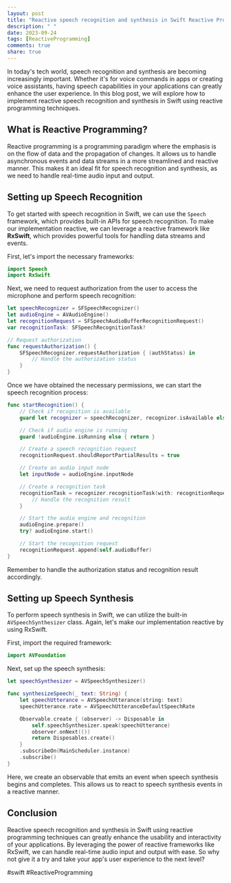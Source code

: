 ```yaml
---
layout: post
title: "Reactive speech recognition and synthesis in Swift Reactive Programming"
description: " "
date: 2023-09-24
tags: [ReactiveProgramming]
comments: true
share: true
---
```


In today's tech world, speech recognition and synthesis are becoming increasingly important. Whether it's for voice commands in apps or creating voice assistants, having speech capabilities in your applications can greatly enhance the user experience. In this blog post, we will explore how to implement reactive speech recognition and synthesis in Swift using reactive programming techniques.

## What is Reactive Programming?

Reactive programming is a programming paradigm where the emphasis is on the flow of data and the propagation of changes. It allows us to handle asynchronous events and data streams in a more streamlined and reactive manner. This makes it an ideal fit for speech recognition and synthesis, as we need to handle real-time audio input and output.

## Setting up Speech Recognition

To get started with speech recognition in Swift, we can use the `Speech` framework, which provides built-in APIs for speech recognition. To make our implementation reactive, we can leverage a reactive framework like **RxSwift**, which provides powerful tools for handling data streams and events.

First, let's import the necessary frameworks:

```swift
import Speech
import RxSwift
```

Next, we need to request authorization from the user to access the microphone and perform speech recognition:

```swift
let speechRecognizer = SFSpeechRecognizer()
let audioEngine = AVAudioEngine()
let recognitionRequest = SFSpeechAudioBufferRecognitionRequest()
var recognitionTask: SFSpeechRecognitionTask?

// Request authorization
func requestAuthorization() {
    SFSpeechRecognizer.requestAuthorization { (authStatus) in
        // Handle the authorization status
    }
}
```

Once we have obtained the necessary permissions, we can start the speech recognition process:

```swift
func startRecognition() {
    // Check if recognition is available
    guard let recognizer = speechRecognizer, recognizer.isAvailable else { return }

    // Check if audio engine is running
    guard !audioEngine.isRunning else { return }

    // Create a speech recognition request
    recognitionRequest.shouldReportPartialResults = true

    // Create an audio input node
    let inputNode = audioEngine.inputNode

    // Create a recognition task
    recognitionTask = recognizer.recognitionTask(with: recognitionRequest) { (result, error) in
        // Handle the recognition result
    }

    // Start the audio engine and recognition
    audioEngine.prepare()
    try? audioEngine.start()

    // Start the recognition request
    recognitionRequest.append(self.audioBuffer)
}
```
Remember to handle the authorization status and recognition result accordingly.

## Setting up Speech Synthesis

To perform speech synthesis in Swift, we can utilize the built-in `AVSpeechSynthesizer` class. Again, let's make our implementation reactive by using RxSwift.

First, import the required framework:

```swift
import AVFoundation
```

Next, set up the speech synthesis:

```swift
let speechSynthesizer = AVSpeechSynthesizer()

func synthesizeSpeech(_ text: String) {
    let speechUtterance = AVSpeechUtterance(string: text)
    speechUtterance.rate = AVSpeechUtteranceDefaultSpeechRate

    Observable.create { (observer) -> Disposable in
        self.speechSynthesizer.speak(speechUtterance)
        observer.onNext(())
        return Disposables.create()
    }
    .subscribeOn(MainScheduler.instance)
    .subscribe()
}
```

Here, we create an observable that emits an event when speech synthesis begins and completes. This allows us to react to speech synthesis events in a reactive manner.

## Conclusion

Reactive speech recognition and synthesis in Swift using reactive programming techniques can greatly enhance the usability and interactivity of your applications. By leveraging the power of reactive frameworks like RxSwift, we can handle real-time audio input and output with ease. So why not give it a try and take your app's user experience to the next level?

#swift #ReactiveProgramming
